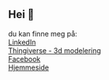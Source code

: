 ## Hei 👋

du kan finne meg på:
<br>
[LinkedIn](https://www.linkedin.com/in/jan-olav-berg-a90734b3/)
<br>
[Thingiverse - 3d modelering](https://www.thingiverse.com/martialcart/designs)
<br>
[Facebook](https://www.facebook.com/jan.o.berg.5)
<br>
[Hjemmeside](https://www.janolavberg.no)

<!--
**Martialcart/Martialcart** is a ✨ _special_ ✨ repository because its `README.md` (this file) appears on your GitHub profile.

Here are some ideas to get you started:



add link: 
    url turns into links
        (html didn't work)
            <a href="https://github.com/Martialcart?tab=repositories" target="_blank">Martialcart</a>
linebreak:
    <br> works
    (# didn't work) 

- 🔭 I’m currently working on ...
- 🌱 I’m currently learning ...
- 👯 I’m looking to collaborate on ...
- 🤔 I’m looking for help with ...
- 💬 Ask me about ...
- 📫 How to reach me: ...
- 😄 Pronouns: ...
- ⚡ Fun fact: ...
-->
        
